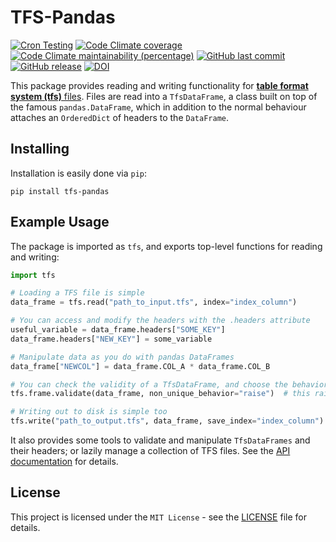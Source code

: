# TFS-Pandas

[![Cron Testing](https://github.com/pylhc/tfs/workflows/Cron%20Testing/badge.svg)](https://github.com/pylhc/tfs/actions?query=workflow%3A%22Cron+Testing%22)
[![Code Climate coverage](https://img.shields.io/codeclimate/coverage/pylhc/tfs.svg?style=popout)](https://codeclimate.com/github/pylhc/tfs)
[![Code Climate maintainability (percentage)](https://img.shields.io/codeclimate/maintainability-percentage/pylhc/tfs.svg?style=popout)](https://codeclimate.com/github/pylhc/tfs)
[![GitHub last commit](https://img.shields.io/github/last-commit/pylhc/tfs.svg?style=popout)](https://github.com/pylhc/tfs/)
[![GitHub release](https://img.shields.io/github/release/pylhc/tfs.svg?style=popout)](https://github.com/pylhc/tfs/)
[![DOI](https://zenodo.org/badge/DOI/10.5281/zenodo.5070986.svg)](https://doi.org/10.5281/zenodo.5070986)

This package provides reading and writing functionality for [**table format system (tfs)** files](http://mad.web.cern.ch/mad/madx.old/Introduction/tfs.html). 
Files are read into a `TfsDataFrame`, a class built on top of the famous `pandas.DataFrame`, which in addition to the normal behaviour attaches an `OrderedDict` of headers to the `DataFrame`.

## Installing

Installation is easily done via `pip`:

```
pip install tfs-pandas
```

## Example Usage

 The package is imported as `tfs`, and exports top-level functions for reading and writing:
```python
import tfs

# Loading a TFS file is simple
data_frame = tfs.read("path_to_input.tfs", index="index_column")

# You can access and modify the headers with the .headers attribute
useful_variable = data_frame.headers["SOME_KEY"]
data_frame.headers["NEW_KEY"] = some_variable

# Manipulate data as you do with pandas DataFrames
data_frame["NEWCOL"] = data_frame.COL_A * data_frame.COL_B

# You can check the validity of a TfsDataFrame, and choose the behavior in case of errors
tfs.frame.validate(data_frame, non_unique_behavior="raise")  # this raises if data_frame is invalid

# Writing out to disk is simple too
tfs.write("path_to_output.tfs", data_frame, save_index="index_column")
```

It also provides some tools to validate and manipulate `TfsDataFrames` and their headers; or lazily manage a collection of TFS files.
See the [API documentation](https://pylhc.github.io/tfs/) for details.

## License

This project is licensed under the `MIT License` - see the [LICENSE](LICENSE) file for details.